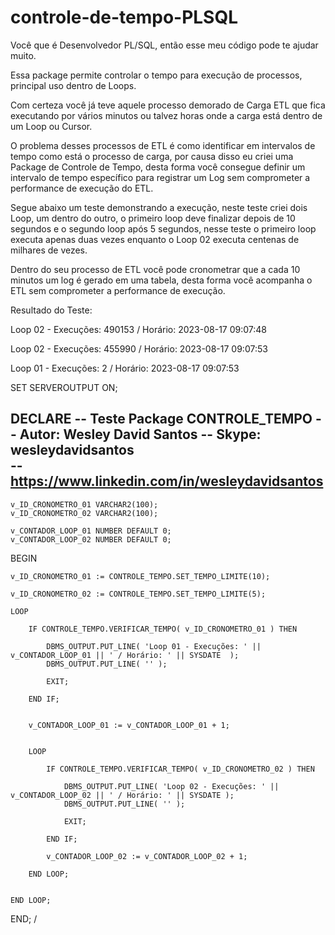 # controle-de-tempo-PLSQL

Você que é Desenvolvedor PL/SQL, então esse meu código pode te ajudar muito.

Essa package permite controlar o tempo para execução de processos, principal uso dentro de Loops.

Com certeza você já teve aquele processo demorado de Carga ETL que fica executando por vários minutos ou talvez horas onde a carga está dentro de um Loop ou Cursor.

O problema desses processos de ETL é como identificar em intervalos de tempo como está o processo de carga, por causa disso eu criei uma Package de Controle de Tempo,
desta forma você consegue definir um intervalo de tempo específico para registrar um Log sem comprometer a performance de execução do ETL.


Segue abaixo um teste demonstrando a execução, neste teste criei dois Loop, um dentro do outro, o primeiro loop deve finalizar depois de 10 segundos e o segundo loop após 5 segundos,
nesse teste o primeiro loop executa apenas duas vezes enquanto o Loop 02 executa centenas de milhares de vezes.

Dentro do seu processo de ETL você pode cronometrar que a cada 10 minutos um log é gerado em uma tabela, desta forma você acompanha o ETL sem comprometer a performance de execução. 

Resultado do Teste:

Loop 02 - Execuções: 490153 / Horário: 2023-08-17 09:07:48

Loop 02 - Execuções: 455990 / Horário: 2023-08-17 09:07:53

Loop 01 - Execuções: 2 / Horário: 2023-08-17 09:07:53





SET SERVEROUTPUT ON;

DECLARE
-- Teste Package CONTROLE_TEMPO
-- Autor: Wesley David Santos
-- Skype: wesleydavidsantos		
-- https://www.linkedin.com/in/wesleydavidsantos
--

	v_ID_CRONOMETRO_01 VARCHAR2(100);
	v_ID_CRONOMETRO_02 VARCHAR2(100);
	
	v_CONTADOR_LOOP_01 NUMBER DEFAULT 0;
	v_CONTADOR_LOOP_02 NUMBER DEFAULT 0;
	
BEGIN

	v_ID_CRONOMETRO_01 := CONTROLE_TEMPO.SET_TEMPO_LIMITE(10);
	
	v_ID_CRONOMETRO_02 := CONTROLE_TEMPO.SET_TEMPO_LIMITE(5);
	
	LOOP
		
		IF CONTROLE_TEMPO.VERIFICAR_TEMPO( v_ID_CRONOMETRO_01 ) THEN
			
			DBMS_OUTPUT.PUT_LINE( 'Loop 01 - Execuções: ' || v_CONTADOR_LOOP_01 || ' / Horário: ' || SYSDATE  );
			DBMS_OUTPUT.PUT_LINE( '' );
			
			EXIT;
		
		END IF;
		
		
		v_CONTADOR_LOOP_01 := v_CONTADOR_LOOP_01 + 1;
		
		
		LOOP
			
			IF CONTROLE_TEMPO.VERIFICAR_TEMPO( v_ID_CRONOMETRO_02 ) THEN
			
				DBMS_OUTPUT.PUT_LINE( 'Loop 02 - Execuções: ' || v_CONTADOR_LOOP_02 || ' / Horário: ' || SYSDATE );
				DBMS_OUTPUT.PUT_LINE( '' );
				
				EXIT;
				
			END IF;
			
			v_CONTADOR_LOOP_02 := v_CONTADOR_LOOP_02 + 1;
								
		END LOOP;
		
		
	END LOOP;
	
END;
/
